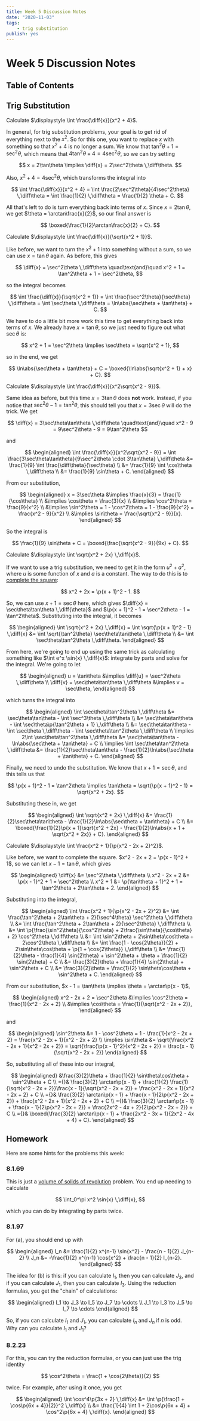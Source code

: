 ```yaml
---
title: Week 5 Discussion Notes
date: "2020-11-03"
tags:
    - trig substitution
publish: yes
---
```


# Week 5 Discussion Notes

## Table of Contents

## Trig Substitution

<example>

Calculate $\displaystyle \int \frac{\diff{x}}{x^2 + 4}$.

</example>

<solution>

In general, for trig substitution problems, your goal is to get rid of everything next to the $x^2$. So for this one, you want to replace $x$ with something so that $x^2 + 4$ is no longer a sum. We know that $\tan^2\theta + 1 = \sec^2\theta$, which means that $4\tan^2\theta + 4 = 4\sec^2\theta$, so we can try setting

$$
x = 2\tan\theta \implies \diff{x} = 2\sec^2\theta \,\diff\theta.
$$

Also, $x^2 + 4 = 4\sec^2\theta$, which transforms the integral into

$$
\int \frac{\diff{x}}{x^2 + 4}
    = \int \frac{2\sec^2\theta}{4\sec^2\theta} \,\diff\theta
    = \int \frac{1}{2} \,\diff\theta
    = \frac{1}{2} \theta + C.
$$

All that's left to do is turn everything back into terms of $x$. Since $x = 2\tan\theta$, we get $\theta = \arctan\frac{x}{2}$, so our final answer is

$$
\boxed{\frac{1}{2}\arctan\frac{x}{2} + C}.
$$

</solution>

<example>

Calculate $\displaystyle \int \frac{\diff{x}}{\sqrt{x^2 + 1}}$.

</example>

<solution>

Like before, we want to turn the $x^2 + 1$ into something without a sum, so we can use $x = \tan\theta$ again. As before, this gives

$$
\diff{x} = \sec^2\theta \,\diff\theta
\quad\text{and}\quad
x^2 + 1 = \tan^2\theta + 1 = \sec^2\theta,
$$

so the integral becomes

$$
\int \frac{\diff{x}}{\sqrt{x^2 + 1}}
    = \int \frac{\sec^2\theta}{\sec\theta} \,\diff\theta
    = \int \sec\theta \,\diff\theta
    = \ln\abs{\sec\theta + \tan\theta} + C.
$$

We have to do a little bit more work this time to get everything back into terms of $x$. We already have $x = \tan\theta$, so we just need to figure out what $\sec\theta$ is:

$$
x^2 + 1 = \sec^2\theta \implies \sec\theta = \sqrt{x^2 + 1},
$$

so in the end, we get

$$
\ln\abs{\sec\theta + \tan\theta} + C
    = \boxed{\ln\abs{\sqrt{x^2 + 1} + x} + C}.
$$

</solution>

<example>

Calculate $\displaystyle \int \frac{\diff{x}}{x^2\sqrt{x^2 - 9}}$.

</example>

<solution>

Same idea as before, but this time $x = 3\tan\theta$ does **not** work. Instead, if you notice that $\sec^2\theta - 1 = \tan^2\theta$, this should tell you that $x = 3\sec\theta$ will do the trick. We get

$$
\diff{x} = 3\sec\theta\tan\theta \,\diff\theta
\quad\text{and}\quad
x^2 - 9 = 9\sec^2\theta - 9 = 9\tan^2\theta
$$

and

$$
\begin{aligned}
    \int \frac{\diff{x}}{x^2\sqrt{x^2 - 9}}
         = \int \frac{3\sec\theta\tan\theta}{9\sec^2\theta \cdot 3\tan\theta} \,\diff\theta
        &= \frac{1}{9} \int \frac{\diff\theta}{\sec\theta} \\
        &= \frac{1}{9} \int \cos\theta \,\diff\theta \\
        &= \frac{1}{9} \sin\theta + C.
\end{aligned}
$$

From our substitution,

$$
\begin{aligned}
    x = 3\sec\theta
        &\implies \frac{x}{3} = \frac{1}{\cos\theta} \\
        &\implies \cos\theta = \frac{3}{x} \\
        &\implies \cos^2\theta = \frac{9}{x^2} \\
        &\implies \sin^2\theta = 1 - \cos^2\theta = 1 - \frac{9}{x^2} = \frac{x^2 - 9}{x^2} \\
        &\implies \sin\theta = \frac{\sqrt{x^2 - 9}}{x}.
\end{aligned}
$$

So the integral is

$$
\frac{1}{9} \sin\theta + C
    = \boxed{\frac{\sqrt{x^2 - 9}}{9x} + C}.
$$

</solution>

<example>

Calculate $\displaystyle \int \sqrt{x^2 + 2x} \,\diff{x}$.

</example>

<solution>

If we want to use a trig substitution, we need to get it in the form $u^2 + a^2$, where $u$ is some function of $x$ and $a$ is a constant. The way to do this is to [complete the square](https://www.mathsisfun.com/algebra/completing-square.html):

$$
x^2 + 2x = \p{x + 1}^2 - 1.
$$

So, we can use $x + 1 = \sec\theta$ here, which gives $\diff{x} = \sec\theta\tan\theta \,\diff{\theta}$ and $\p{x + 1}^2 - 1 = \sec^2\theta - 1 = \tan^2\theta$. Substituting into the integral, it becomes

$$
\begin{aligned}
    \int \sqrt{x^2 + 2x} \,\diff{x}
         = \int \sqrt{\p{x + 1}^2 - 1} \,\diff{x}
        &= \int \sqrt{\tan^2\theta} \sec\theta\tan\theta \,\diff\theta \\
        &= \int \sec\theta\tan^2\theta \,\diff\theta.
\end{aligned}
$$

From here, we're going to end up using the same trick as calculating something like $\int e^x \sin{x} \,\diff{x}$: integrate by parts and solve for the integral. We're going to let

$$
\begin{aligned}
    u = \tan\theta
        &\implies \diff{u} = \sec^2\theta \,\diff\theta \\
    \diff{v} = \sec\theta\tan\theta \,\diff\theta
        &\implies v = \sec\theta,
\end{aligned}
$$

which turns the integral into

$$
\begin{aligned}
    \int \sec\theta\tan^2\theta \,\diff\theta
        &= \sec\theta\tan\theta - \int \sec^3\theta \,\diff\theta \\
        &= \sec\theta\tan\theta - \int \sec\theta\p{\tan^2\theta + 1} \,\diff\theta \\
        &= \sec\theta\tan\theta - \int \sec\theta \,\diff\theta - \int \sec\theta\tan^2\theta \,\diff\theta \\
    \implies
    2\int \sec\theta\tan^2\theta \,\diff\theta
        &= \sec\theta\tan\theta - \ln\abs{\sec\theta + \tan\theta} + C \\
    \implies
    \int \sec\theta\tan^2\theta \,\diff\theta
        &= \frac{1}{2}\sec\theta\tan\theta - \frac{1}{2}\ln\abs{\sec\theta + \tan\theta} + C.
\end{aligned}
$$

Finally, we need to undo the substitution. We know that $x + 1 = \sec\theta$, and this tells us that

$$
\p{x + 1}^2 - 1 = \tan^2\theta
\implies \tan\theta = \sqrt{\p{x + 1}^2 - 1} = \sqrt{x^2 + 2x}.
$$

Substituting these in, we get

$$
\begin{aligned}
    \int \sqrt{x^2 + 2x} \,\diff{x}
        &= \frac{1}{2}\sec\theta\tan\theta - \frac{1}{2}\ln\abs{\sec\theta + \tan\theta} + C \\
        &= \boxed{\frac{1}{2}\p{x + 1}\sqrt{x^2 + 2x} - \frac{1}{2}\ln\abs{x + 1 + \sqrt{x^2 + 2x}} + C}.
\end{aligned}
$$

</solution>

<example>

Calculate $\displaystyle \int \frac{x^2 + 1}{\p{x^2 - 2x + 2}^2}$.

</example>

<solution>

Like before, we want to complete the square. $x^2 - 2x + 2 = \p{x - 1}^2 + 1$, so we can let $x - 1 = \tan\theta$, which gives

$$
\begin{aligned}
    \diff{x}
        &= \sec^2\theta \,\diff\theta \\
    x^2 - 2x + 2
        &= \p{x - 1}^2 + 1 = \sec^2\theta \\
    x^2 + 1
        &= \p{\tan\theta + 1}^2 + 1 = \tan^2\theta + 2\tan\theta + 2.
\end{aligned}
$$

Substituting into the integral,

$$
\begin{aligned}
    \int \frac{x^2 + 1}{\p{x^2 - 2x + 2}^2}
        &= \int \frac{\tan^2\theta + 2\tan\theta + 2}{\sec^4\theta} \sec^2\theta \,\diff\theta \\
        &= \int \frac{\tan^2\theta + 2\tan\theta + 2}{\sec^2\theta} \,\diff\theta \\
        &= \int \p{\frac{\sin^2\theta}{\cos^2\theta} + 2\frac{\sin\theta}{\cos\theta} + 2} \cos^2\theta \,\diff\theta \\
        &= \int \sin^2\theta + 2\sin\theta\cos\theta + 2\cos^2\theta \,\diff\theta \\
        &= \int \frac{1 - \cos{2\theta}}{2} + 2\sin\theta\cos\theta + \p{1 + \cos{2\theta}} \,\diff\theta \\
        &= \frac{1}{2}\theta - \frac{1}{4} \sin{2\theta} + \sin^2\theta + \theta + \frac{1}{2} \sin{2\theta} + C \\
        &= \frac{3}{2}\theta + \frac{1}{4} \sin{2\theta} + \sin^2\theta + C \\
        &= \frac{3}{2}\theta + \frac{1}{2} \sin\theta\cos\theta + \sin^2\theta + C.
\end{aligned}
$$

From our substitution, $x - 1 = \tan\theta \implies \theta = \arctan\p{x - 1}$,

$$
\begin{aligned}
    x^2 - 2x + 2 = \sec^2\theta
        &\implies \cos^2\theta = \frac{1}{x^2 - 2x + 2} \\
        &\implies \cos\theta = \frac{1}{\sqrt{x^2 - 2x + 2}},
\end{aligned}
$$

and

$$
\begin{aligned}
    \sin^2\theta
        &= 1 - \cos^2\theta = 1 - \frac{1}{x^2 - 2x + 2} = \frac{x^2 - 2x + 1}{x^2 - 2x + 2} \\
    \implies
    \sin\theta
        &= \sqrt{\frac{x^2 - 2x + 1}{x^2 - 2x + 2}} = \sqrt{\frac{\p{x - 1}^2}{x^2 - 2x + 2}} = \frac{x - 1}{\sqrt{x^2 - 2x + 2}}
\end{aligned}
$$

So, substituting all of these into our integral,

$$
\begin{aligned}
    &\frac{3}{2}\theta + \frac{1}{2} \sin\theta\cos\theta + \sin^2\theta + C \\
        ={}& \frac{3}{2} \arctan\p{x - 1} + \frac{1}{2} \frac{1}{\sqrt{x^2 - 2x + 2}}\frac{x - 1}{\sqrt{x^2 - 2x + 2}} + \frac{x^2 - 2x + 1}{x^2 - 2x + 2} + C \\
        ={}& \frac{3}{2} \arctan\p{x - 1} + \frac{x - 1}{2\p{x^2 - 2x + 2}} + \frac{x^2 - 2x + 1}{x^2 - 2x + 2} + C \\
        ={}& \frac{3}{2} \arctan\p{x - 1} + \frac{x - 1}{2\p{x^2 - 2x + 2}} + \frac{2x^2 - 4x + 2}{2\p{x^2 - 2x + 2}} + C \\
        ={}& \boxed{\frac{3}{2} \arctan\p{x - 1} + \frac{2x^2 - 3x + 1}{2x^2 - 4x + 4} + C}.
\end{aligned}
$$

</solution>

## Homework

Here are some hints for the problems this week:

### 8.1.69

This is just a [volume of solids of revolution](https://www.mathsisfun.com/calculus/solids-revolution-disk-washer.html) problem. You end up needing to calculate

$$
\int_0^\pi x^2 \sin{x} \,\diff{x},
$$

which you can do by integrating by parts twice.

### 8.1.97

For (a), you should end up with

$$
\begin{aligned}
    I_n
        &= \frac{1}{2} x^{n-1} \sin{x^2} - \frac{n - 1}{2} J_{n-2} \\
    J_n
        &= -\frac{1}{2} x^{n-1} \cos{x^2} + \frac{n - 1}{2} I_{n-2}.
\end{aligned}
$$

The idea for (b) is this: if you can calculate $I_1$, then you can calculate $J_3$, and if you can calculate $J_1$, then you can calculate $I_3$. Using the reduction formulas, you get the "chain" of calculations:

$$
\begin{aligned}
    I_1 \to J_3 \to I_5 \to J_7 \to \cdots \\
    J_1 \to I_3 \to J_5 \to I_7 \to \cdots
\end{aligned}
$$

So, if you can calculate $I_1$ and $J_1$, you can calculate $I_n$ and $J_n$ if $n$ is odd. Why can you calculate $I_1$ and $J_1$?

### 8.2.23

For this, you can try the reduction formulas, or you can just use the trig identity

$$
\cos^2\theta = \frac{1 + \cos{2\theta}}{2}
$$

twice. For example, after using it once, you get

$$
\begin{aligned}
    \int \cos^4\p{3x + 2} \,\diff{x}
        &= \int \p{\frac{1 + \cos\p{6x + 4}}{2}}^2 \,\diff{x} \\
        &= \frac{1}{4} \int 1 + 2\cos\p{6x + 4} + \cos^2\p{6x + 4} \,\diff{x}.
\end{aligned}
$$
